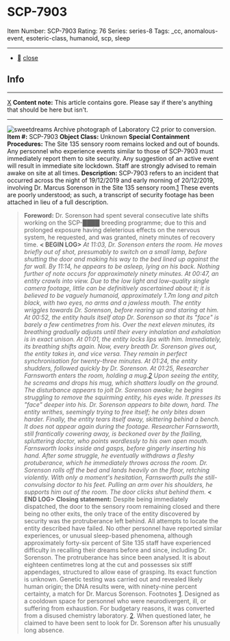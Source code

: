 # SCP-7903
Item Number: SCP-7903
Rating: 76
Series: series-8
Tags: _cc, anomalous-event, esoteric-class, humanoid, scp, sleep

---

  * [](javascript:;)
[close](javascript:;)
## Info
* * *
[X](javascript:;)
**Content note:** This article contains gore. Please say if there's anything that should be here but isn't.
* * *

![sweetdreams](https://scp-wiki.wdfiles.com/local--files/sound-chaser-author-page/sweetdreams)
Archive photograph of Laboratory C2 prior to conversion.
**Item #:** SCP-7903
**Object Class:** Unknown
**Special Containment Procedures:** The Site 135 sensory room remains locked and out of bounds. Any personnel who experience events similar to those of SCP-7903 must immediately report them to site security. Any suggestion of an active event will result in immediate site lockdown.
Staff are strongly advised to remain awake on site at all times.
**Description:** SCP-7903 refers to an incident that occurred across the night of 19/12/2019 and early morning of 20/12/2019, involving Dr. Marcus Sorenson in the Site 135 sensory room.[1](javascript:;) These events are poorly understood; as such, a transcript of security footage has been attached in lieu of a full description.
> **Foreword:** Dr. Sorenson had spent several consecutive late shifts working on the SCP-████ breeding programme; due to this and prolonged exposure having deleterious effects on the nervous system, he requested, and was granted, ninety minutes of recovery time.
> **< BEGIN LOG>**
> _At 11:03, Dr. Sorenson enters the room. He moves briefly out of shot, presumably to switch on a small lamp, before shutting the door and making his way to the bed lined up against the far wall._
> _By 11:14, he appears to be asleep, lying on his back. Nothing further of note occurs for approximately ninety minutes._
> _At 00:47, an entity crawls into view. Due to the low light and low-quality single camera footage, little can be definitively ascertained about it; it is believed to be vaguely humanoid, approximately 1.7m long and pitch black, with two eyes, no arms and a jawless mouth. The entity wriggles towards Dr. Sorenson, before rearing up and staring at him._
> _At 00:52, the entity hauls itself atop Dr. Sorenson so that its "face" is barely a few centimetres from his. Over the next eleven minutes, its breathing gradually adjusts until their every inhalation and exhalation is in exact unison._
> _At 01:01, the entity locks lips with him. Immediately, its breathing shifts again. Now, every breath Dr. Sorenson gives out, the entity takes in, and vice versa. They remain in perfect synchronisation for twenty-three minutes._
> _At 01:24, the entity shudders, followed quickly by Dr. Sorenson._
> _At 01:25, Researcher Farnsworth enters the room, holding a mug.[2](javascript:;) Upon seeing the entity, he screams and drops his mug, which shatters loudly on the ground._
> _The disturbance appears to jolt Dr. Sorenson awake; he begins struggling to remove the squirming entity, his eyes wide. It presses its "face" deeper into his._
> _Dr. Sorenson appears to bite down, hard. The entity writhes, seemingly trying to free itself; he only bites down harder. Finally, the entity tears itself away, skittering behind a bench. It does not appear again during the footage._
> _Researcher Farnsworth, still frantically cowering away, is beckoned over by the flailing, spluttering doctor, who points wordlessly to his own open mouth. Farnsworth looks inside and gasps, before gingerly inserting his hand._
> _After some struggle, he eventually withdraws a fleshy protuberance, which he immediately throws across the room. Dr. Sorenson rolls off the bed and lands heavily on the floor, retching violently._
> _With only a moment's hesitation, Farnsworth pulls the still-convulsing doctor to his feet. Pulling an arm over his shoulders, he supports him out of the room._
> _The door clicks shut behind them._
> **< END LOG>**
> **Closing statement:** Despite being immediately dispatched, the door to the sensory room remaining closed and there being no other exits, the only trace of the entity discovered by security was the protruberance left behind.
All attempts to locate the entity described have failed. No other personnel have reported similar experiences, or unusual sleep-based phenomena, although approximately forty-six percent of Site 135 staff have experienced difficulty in recalling their dreams before and since, including Dr. Sorenson.
The protruberance has since been analysed. It is about eighteen centimetres long at the cut and possesses six stiff appendages, structured to allow ease of grasping. Its exact function is unknown. Genetic testing was carried out and revealed likely human origin; the DNA results were, with ninety-nine percent certainty, a match for Dr. Marcus Sorenson.
Footnotes
[1](javascript:;). Designed as a cooldown space for personnel who were neurodivergent, ill, or suffering from exhaustion. For budgetary reasons, it was converted from a disused chemistry laboratory.
[2](javascript:;). When questioned later, he claimed to have been sent to look for Dr. Sorenson after his unusually long absence.